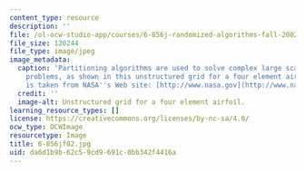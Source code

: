 ```yaml
---
content_type: resource
description: ''
file: /ol-ocw-studio-app/courses/6-856j-randomized-algorithms-fall-2002/da6d1b9b62c59cd9691c0bb342f4416a_6-856jf02.jpg
file_size: 120244
file_type: image/jpeg
image_metadata:
  caption: 'Partitioning algorithms are used to solve complex large scale computational
    problems, as shown in this unstructured grid for a four element airfoil. (Image
    is taken from NASA''s Web site: [http://www.nasa.gov](http://www.nasa.gov).)'
  credit: ''
  image-alt: Unstructured grid for a four element airfoil.
learning_resource_types: []
license: https://creativecommons.org/licenses/by-nc-sa/4.0/
ocw_type: OCWImage
resourcetype: Image
title: 6-856jf02.jpg
uid: da6d1b9b-62c5-9cd9-691c-0bb342f4416a
---
```

